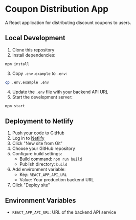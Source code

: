 # Coupon Distribution App

A React application for distributing discount coupons to users.

## Local Development

1. Clone this repository
2. Install dependencies:
```bash
npm install
```
3. Copy `.env.example` to `.env`:
```bash
cp .env.example .env
```
4. Update the `.env` file with your backend API URL
5. Start the development server:
```bash
npm start
```

## Deployment to Netlify

1. Push your code to GitHub
2. Log in to [Netlify](https://www.netlify.com/)
3. Click "New site from Git"
4. Choose your GitHub repository
5. Configure build settings:
   - Build command: `npm run build`
   - Publish directory: `build`
6. Add environment variable:
   - Key: `REACT_APP_API_URL`
   - Value: Your production backend URL
7. Click "Deploy site"

## Environment Variables

- `REACT_APP_API_URL`: URL of the backend API service 